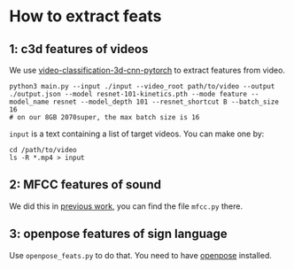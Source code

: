 # How to extract feats

## 1: c3d features of videos

We use [video-classification-3d-cnn-pytorch](https://github.com/kenshohara/video-classification-3d-cnn-pytorch) to extract features from video. 

```
python3 main.py --input ./input --video_root path/to/video --output ./output.json --model resnet-101-kinetics.pth --mode feature --model_name resnet --model_depth 101 --resnet_shortcut B --batch_size 16
# on our 8GB 2070super, the max batch size is 16
```

`input` is a text containing a list of target videos. You can make one by:

```
cd /path/to/video
ls -R *.mp4 > input
```

## 2: MFCC features of sound

We did this in [previous work](https://github.com/Paymemoney/Video-Caption), you can find the file `mfcc.py` there.

## 3: openpose features of sign language

Use `openpose_feats.py` to do that. You need to have [openpose](https://github.com/CMU-Perceptual-Computing-Lab/openpose) installed.

